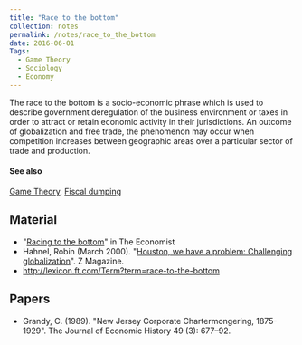 ```yaml
---
title: "Race to the bottom"
collection: notes
permalink: /notes/race_to_the_bottom
date: 2016-06-01
Tags:
  - Game Theory
  - Sociology
  - Economy
---
```


The race to the bottom is a socio-economic phrase which is used to describe government deregulation of the business environment or taxes in order to attract or retain economic activity in their jurisdictions. An outcome of globalization and free trade, the phenomenon may occur when competition increases between geographic areas over a particular sector of trade and production.


#### See also
[Game Theory](/notes/game_theory), [Fiscal dumping](/notes/fiscal_dumping)


## Material
* "[Racing to the bottom](http://www.economist.com/blogs/freeexchange/2013/11/labour-standards)" in The Economist
* Hahnel, Robin (March 2000). "[Houston, we have a problem: Challenging globalization](http://www.hartford-hwp.com/archives/25a/075.html)". Z Magazine.
* http://lexicon.ft.com/Term?term=race-to-the-bottom


## Papers
* Grandy, C. (1989). "New Jersey Corporate Chartermongering, 1875-1929". The Journal of Economic History 49 (3): 677–92.




